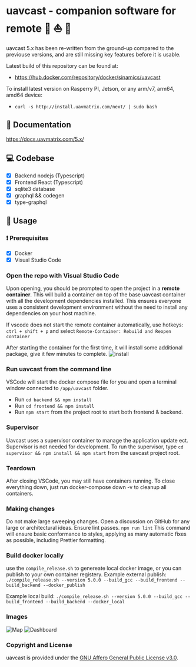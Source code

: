 # uavcast - companion software for remote :helicopter: :boat: :red_car:

uavcast 5.x has been re-written from the ground-up compared to the previouse versions, and are still missing key features before it is usable.

Latest build of this repository can be found at:

- https://hub.docker.com/repository/docker/sinamics/uavcast

To install latest version on Rasperry PI, Jetson, or any arm/v7, arm64, amd64 device:

- `curl -s http://install.uavmatrix.com/next/ | sudo bash`

## :notebook: Documentation

https://docs.uavmatrix.com/5.x/

## :computer: Codebase

- [x] Backend nodejs (Typescript)
- [x] Frontend React (Typescript)
- [x] sqlite3 database
- [x] graphql && codegen
- [x] type-graphql

## :wrench: Usage

### :exclamation: Prerequisites

- [x] Docker
- [x] Visual Studio Code

### Open the repo with Visual Studio Code

Upon opening, you should be prompted to open the project in a **remote container**. This will build a container on top of the base uavcast container with all the development dependencies installed. This ensures everyone uses a consistent development environment without the need to install any dependencies on your host machine.

If vscode does not start the remote container automatically, use hotkeys: `ctrl + shift + p` and select `Remote-Container: Rebuild and Reopen container`

After starting the container for the first time, it will install some additional package, give it few minutes to complete.
![install](https://i.ibb.co/6XWg1sV/Skjermbilde-2022-01-19-202346.png)

### Run uavcast from the command line

VSCode will start the docker compose file for you and open a terminal window connected to `/app/uavcast` folder.

- Run `cd backend && npm install`
- Run `cd frontend && npm install`
- Run `npm start` from the project root to start both frontend & backend.

### Supervisor

Uavcast uses a supervisor container to manage the application update ect. Supervisor is not needed for development.
To run the supervisor, type `cd supervisor && npm install && npm start` from the uavcast project root.

### Teardown

After closing VSCode, you may still have containers running. To close everything down, just run docker-compose down -v to cleanup all containers.

### Making changes

Do not make large sweeping changes. Open a discussion on GitHub for any large or architectural ideas.
Ensure lint passes. `npm run lint` This command will ensure basic conformance to styles, applying as many automatic fixes as possible, including Prettier formatting.

### Build docker locally

use the `compile_release.sh` to genereate local docker image, or you can publish to your own container registery.
Example external publish:
`./compile_release.sh --version 5.0.0 --build_gcc --build_frontend --build_backend --docker_publish`

Example local build:
`./compile_release.sh --version 5.0.0 --build_gcc --build_frontend --build_backend --docker_local`

### Images

![Map](https://i.ibb.co/1zZTysD/Skjermbilde-2022-01-19-204037.png)
![Dashboard](https://i.ibb.co/7CpNwQS/Skjermbilde-2022-01-19-204107.png)

### Copyright and License

uavcast is provided under the [GNU Affero General Public License v3.0](https://github.com/sinamics/uavcast/blob/main/LICENSE).
